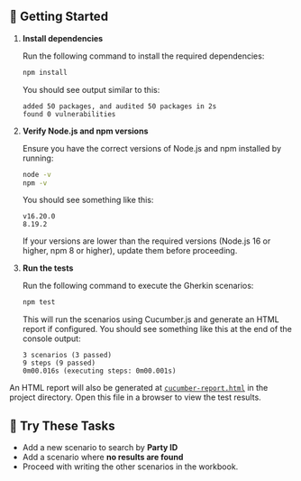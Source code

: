 ## 🚀 Getting Started

1. **Install dependencies**

   Run the following command to install the required dependencies:

   ```bash
   npm install
   ```

   You should see output similar to this:

   ```
   added 50 packages, and audited 50 packages in 2s
   found 0 vulnerabilities
   ```

2. **Verify Node.js and npm versions**

   Ensure you have the correct versions of Node.js and npm installed by running:

   ```bash
   node -v
   npm -v
   ```

   You should see something like this:

   ```
   v16.20.0
   8.19.2
   ```

   If your versions are lower than the required versions (Node.js 16 or higher, npm 8 or higher), update them before proceeding.

3. **Run the tests**

   Run the following command to execute the Gherkin scenarios:

   ```bash
   npm test
   ```

   This will run the scenarios using Cucumber.js and generate an HTML report if configured. You should see something like this at the end of the console output:

   ```
   3 scenarios (3 passed)
   9 steps (9 passed)
   0m00.016s (executing steps: 0m00.001s)
   ```

An HTML report will also be generated at [`cucumber-report.html`](cucumber-report.html) in the project directory. Open this file in a browser to view the test results.

## 🧪 Try These Tasks

- Add a new scenario to search by **Party ID**
- Add a scenario where **no results are found**
- Proceed with writing the other scenarios in the workbook.
